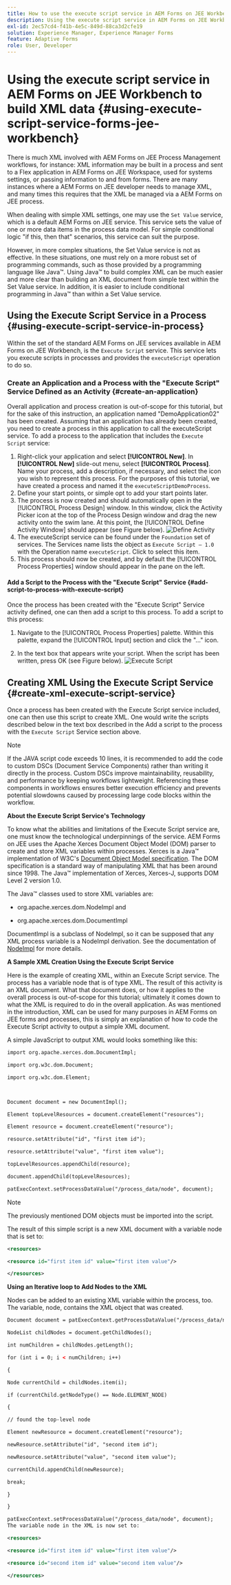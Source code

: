 ```yaml
---
title: How to use the execute script service in AEM Forms on JEE Workbench to build XML data?
description: Using the execute script service in AEM Forms on JEE Workbench to build XML data
exl-id: 2ec57cd4-f41b-4e5c-849d-88ca3d2cfe19
solution: Experience Manager, Experience Manager Forms
feature: Adaptive Forms
role: User, Developer
---
```

# Using the execute script service in AEM Forms on JEE Workbench to build XML data {#using-execute-script-service-forms-jee-workbench}

There is much XML involved with AEM Forms on JEE Process Management workflows, for instance: XML information may be built in a process and sent to a Flex application in AEM Forms on JEE Workspace, used for systems settings, or passing information to and from forms. There are many instances where a AEM Forms on JEE developer needs to manage XML, and many times this requires that the XML be managed via a AEM Forms on JEE process.

When dealing with simple XML settings, one may use the `Set Value` service, which is a default AEM Forms on JEE service. This service sets the value of one or more data items in the process data model. For simple conditional logic "if this, then that" scenarios, this service can suit the purpose.

However, in more complex situations, the Set Value service is not as effective. In these situations, one must rely on a more robust set of programming commands, such as those provided by a programming language like Java&trade;. Using Java&trade; to build complex XML can be much easier and more clear than building an XML document from simple text within the Set Value service. In addition, it is easier to include conditional programming in Java&trade; than within a Set Value service.

## Using the Execute Script Service in a Process {#using-execute-script-service-in-process}

Within the set of the standard AEM Forms on JEE services available in AEM Forms on JEE Workbench, is the `Execute Script` service. This service lets you execute scripts in processes and provides the `executeScript` operation to do so.

### Create an Application and a Process with the "Execute Script" Service Defined as an Activity {#create-an-application}

Overall application and process creation is out-of-scope for this tutorial, but for the sake of this instruction, an application named "DemoApplication02" has been created. Assuming that an application has already been created, you need to create a process in this application to call the executeScript service. To add a process to the application that includes the `Execute Script` service:

1. Right-click your application and select **[!UICONTROL New]**. In **[!UICONTROL New]** slide-out menu, select **[!UICONTROL Process]**. Name your process, add a description, if necessary, and select the icon you wish to represent this process. For the purposes of this tutorial, we have created a process and named it the  `executeScriptDemoProcess`.
1. Define your start points, or simple opt to add your start points later.
1. The process is now created and should automatically open in the [!UICONTROL Process Design] window. In this window, click the Activity Picker icon at the top of the Process Design window and drag the new activity onto the swim lane. At this point, the [!UICONTROL Define Activity Window] should appear (see Figure below).
   ![Define Activity](assets/define-activity.jpg)
1. The executeScript service can be found under the `Foundation` set of services. The Services name lists the object as `Execute Script – 1.0` with the Operation name `executeScript`. Click to select this item.
1. This process should now be created, and by default the [!UICONTROL Process Properties] window should appear in the pane on the left.

#### Add a Script to the Process with the "Execute Script" Service {#add-script-to-process-with-execute-script}

Once the process has been created with the "Execute Script" Service activity defined, one can then add a script to this process. To add a script to this process:

1. Navigate to the [!UICONTROL Process Properties] palette. Within this palette, expand the [!UICONTROL Input] section and click the "…" icon.

1. In the text box that appears write your script. When the script has been written, press OK (see Figure below).
   ![Execute Script](assets/execute-script.jpg)

## Creating XML Using the Execute Script Service {#create-xml-execute-script-service}

Once a process has been created with the Execute Script service included, one can then use this script to create XML. One would write the scripts described below in the text box described in the Add a script to the process with the `Execute Script` Service section above.

>[!NOTE]
>
> If the JAVA script code exceeds 10 lines, it is recommended to add the code to custom DSCs (Document Service Components) rather than writing it directly in the process. Custom DSCs improve maintainability, reusability, and performance by keeping workflows lightweight. Referencing these components in workflows ensures better execution efficiency and prevents potential slowdowns caused by processing large code blocks within the workflow.

**About the Execute Script Service's Technology**

To know what the abilities and limitations of the Execute Script service are, one must know the technological underpinnings of the service. AEM Forms on JEE uses the Apache Xerces Document Object Model (DOM) parser to create and store XML variables within processes. Xerces is a Java&trade; implementation of W3C's [Document Object Model specification](https://dom.spec.whatwg.org/). The DOM specification is a standard way of manipulating XML that has been around since 1998. The Java&trade; implementation of Xerces, Xerces-J, supports DOM Level 2 version 1.0.

The Java&trade; classes used to store XML variables are:

* org.apache.xerces.dom.NodeImpl and

* org.apache.xerces.dom.DocumentImpl

DocumentImpl is a subclass of NodeImpl, so it can be supposed that any XML process variable is a NodeImpl derivation. See the documentation of [NodeImpl](https://xerces.apache.org/xerces-j/apiDocs/org/apache/xerces/dom/NodeImpl.html) for more details.

**A Sample XML Creation Using the Execute Script Service**

Here is the example of creating XML, within an Execute Script service. The process has a variable node that is of type XML. The result of this activity is an XML document. What that document does, or how it applies to the overall process is out-of-scope for this tutorial; ultimately it comes down to what the XML is required to do in the overall application. As was mentioned in the introduction, XML can be used for many purposes in AEM Forms on JEE forms and processes, this is simply an explanation of how to code the Execute Script activity to output a simple XML document.

A simple JavaScript to output XML would looks something like this:

```xml
import org.apache.xerces.dom.DocumentImpl;

import org.w3c.dom.Document;

import org.w3c.dom.Element;



Document document = new DocumentImpl();

Element topLevelResources = document.createElement("resources");

Element resource = document.createElement("resource");

resource.setAttribute("id", "first item id");

resource.setAttribute("value", "first item value");

topLevelResources.appendChild(resource);

document.appendChild(topLevelResources);

patExecContext.setProcessDataValue("/process_data/node", document);

```

>[!NOTE]
>
>The previously mentioned DOM objects must be imported into the script.

The result of this simple script is a new XML document with a variable node that is set to:

```xml
<resources>

<resource id="first item id" value="first item value"/>

</resources>

```

**Using an Iterative loop to Add Nodes to the XML**

Nodes can be added to an existing XML variable within the process, too. The variable, node, contains the XML object that was created.

```xml
Document document = patExecContext.getProcessDataValue("/process_data/node");

NodeList childNodes = document.getChildNodes();

int numChildren = childNodes.getLength();

for (int i = 0; i < numChildren; i++)

{

Node currentChild = childNodes.item(i);

if (currentChild.getNodeType() == Node.ELEMENT_NODE)

{

// found the top-level node

Element newResource = document.createElement("resource");

newResource.setAttribute("id", "second item id");

newResource.setAttribute("value", "second item value");

currentChild.appendChild(newResource);

break;

}

}

patExecContext.setProcessDataValue("/process_data/node", document);
The variable node in the XML is now set to:

<resources> 

<resource id="first item id" value="first item value"/> 

<resource id="second item id" value="second item value"/> 

</resources>

```